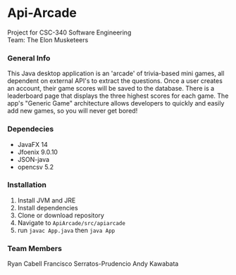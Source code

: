 # Api-Arcade

Project for CSC-340 Software Engineering  
Team: The Elon Musketeers

### General Info
This Java desktop application is an 'arcade' of trivia-based mini games, all dependent on external API's to extract the questions. Once a user creates an account, their game scores will be saved to the database. There is a leaderboard page that displays the three highest scores for each game. The app's "Generic Game" architecture allows developers to quickly and easily add new games, so you will never get bored!  

### Dependecies
- JavaFX 14
- Jfoenix 9.0.10
- JSON-java
- opencsv 5.2

### Installation
1) Install JVM and JRE
2) Install dependencies
3) Clone or download repository
4) Navigate to `ApiArcade/src/apiarcade`
5) run `javac App.java` then `java App`

### Team Members
Ryan Cabell
Francisco Serratos-Prudencio
Andy Kawabata



